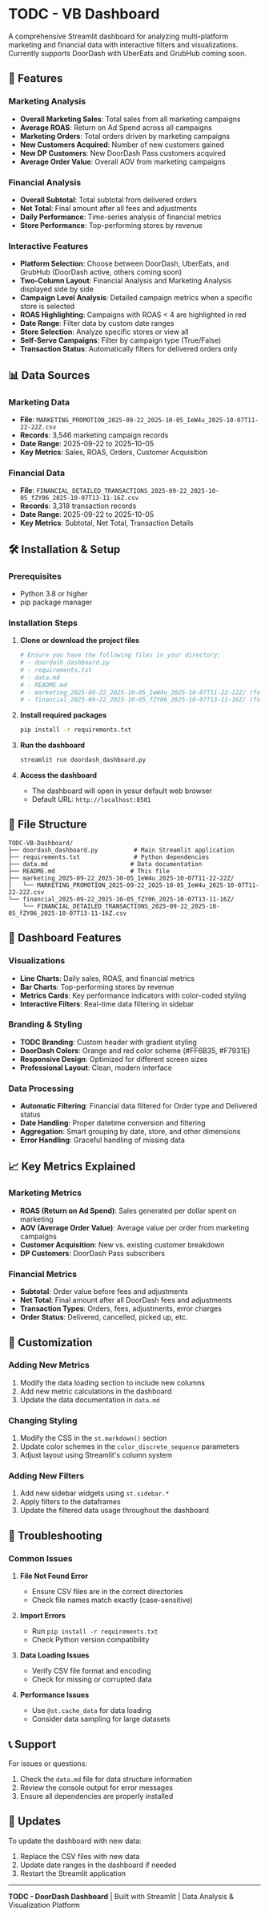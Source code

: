 # TODC - VB Dashboard

A comprehensive Streamlit dashboard for analyzing multi-platform marketing and financial data with interactive filters and visualizations. Currently supports DoorDash with UberEats and GrubHub coming soon.

## 🚀 Features

### Marketing Analysis

- **Overall Marketing Sales**: Total sales from all marketing campaigns
- **Average ROAS**: Return on Ad Spend across all campaigns
- **Marketing Orders**: Total orders driven by marketing campaigns
- **New Customers Acquired**: Number of new customers gained
- **New DP Customers**: New DoorDash Pass customers acquired
- **Average Order Value**: Overall AOV from marketing campaigns

### Financial Analysis

- **Overall Subtotal**: Total subtotal from delivered orders
- **Net Total**: Final amount after all fees and adjustments
- **Daily Performance**: Time-series analysis of financial metrics
- **Store Performance**: Top-performing stores by revenue

### Interactive Features

- **Platform Selection**: Choose between DoorDash, UberEats, and GrubHub (DoorDash active, others coming soon)
- **Two-Column Layout**: Financial Analysis and Marketing Analysis displayed side by side
- **Campaign Level Analysis**: Detailed campaign metrics when a specific store is selected
- **ROAS Highlighting**: Campaigns with ROAS < 4 are highlighted in red
- **Date Range**: Filter data by custom date ranges
- **Store Selection**: Analyze specific stores or view all
- **Self-Serve Campaigns**: Filter by campaign type (True/False)
- **Transaction Status**: Automatically filters for delivered orders only

## 📊 Data Sources

### Marketing Data

- **File**: `MARKETING_PROMOTION_2025-09-22_2025-10-05_IeW4u_2025-10-07T11-22-22Z.csv`
- **Records**: 3,546 marketing campaign records
- **Date Range**: 2025-09-22 to 2025-10-05
- **Key Metrics**: Sales, ROAS, Orders, Customer Acquisition

### Financial Data

- **File**: `FINANCIAL_DETAILED_TRANSACTIONS_2025-09-22_2025-10-05_fZY06_2025-10-07T13-11-16Z.csv`
- **Records**: 3,318 transaction records
- **Date Range**: 2025-09-22 to 2025-10-05
- **Key Metrics**: Subtotal, Net Total, Transaction Details

## 🛠️ Installation & Setup

### Prerequisites

- Python 3.8 or higher
- pip package manager

### Installation Steps

1. **Clone or download the project files**

   ```bash
   # Ensure you have the following files in your directory:
   # - doordash_dashboard.py
   # - requirements.txt
   # - data.md
   # - README.md
   # - marketing_2025-09-22_2025-10-05_IeW4u_2025-10-07T11-22-22Z/ (folder)
   # - financial_2025-09-22_2025-10-05_fZY06_2025-10-07T13-11-16Z/ (folder)
   ```
2. **Install required packages**

   ```bash
   pip install -r requirements.txt
   ```
3. **Run the dashboard**

   ```bash
   streamlit run doordash_dashboard.py
   ```
4. **Access the dashboard**

   - The dashboard will open in yosur default web browser
   - Default URL: `http://localhost:8501`

## 📁 File Structure

```
TODC-VB-Dashboard/
├── doordash_dashboard.py          # Main Streamlit application
├── requirements.txt               # Python dependencies
├── data.md                       # Data documentation
├── README.md                     # This file
├── marketing_2025-09-22_2025-10-05_IeW4u_2025-10-07T11-22-22Z/
│   └── MARKETING_PROMOTION_2025-09-22_2025-10-05_IeW4u_2025-10-07T11-22-22Z.csv
└── financial_2025-09-22_2025-10-05_fZY06_2025-10-07T13-11-16Z/
    └── FINANCIAL_DETAILED_TRANSACTIONS_2025-09-22_2025-10-05_fZY06_2025-10-07T13-11-16Z.csv
```

## 🎨 Dashboard Features

### Visualizations

- **Line Charts**: Daily sales, ROAS, and financial metrics
- **Bar Charts**: Top-performing stores by revenue
- **Metrics Cards**: Key performance indicators with color-coded styling
- **Interactive Filters**: Real-time data filtering in sidebar

### Branding & Styling

- **TODC Branding**: Custom header with gradient styling
- **DoorDash Colors**: Orange and red color scheme (#FF6B35, #F7931E)
- **Responsive Design**: Optimized for different screen sizes
- **Professional Layout**: Clean, modern interface

### Data Processing

- **Automatic Filtering**: Financial data filtered for Order type and Delivered status
- **Date Handling**: Proper datetime conversion and filtering
- **Aggregation**: Smart grouping by date, store, and other dimensions
- **Error Handling**: Graceful handling of missing data

## 📈 Key Metrics Explained

### Marketing Metrics

- **ROAS (Return on Ad Spend)**: Sales generated per dollar spent on marketing
- **AOV (Average Order Value)**: Average value per order from marketing campaigns
- **Customer Acquisition**: New vs. existing customer breakdown
- **DP Customers**: DoorDash Pass subscribers

### Financial Metrics

- **Subtotal**: Order value before fees and adjustments
- **Net Total**: Final amount after all DoorDash fees and adjustments
- **Transaction Types**: Orders, fees, adjustments, error charges
- **Order Status**: Delivered, cancelled, picked up, etc.

## 🔧 Customization

### Adding New Metrics

1. Modify the data loading section to include new columns
2. Add new metric calculations in the dashboard
3. Update the data documentation in `data.md`

### Changing Styling

1. Modify the CSS in the `st.markdown()` section
2. Update color schemes in the `color_discrete_sequence` parameters
3. Adjust layout using Streamlit's column system

### Adding New Filters

1. Add new sidebar widgets using `st.sidebar.*`
2. Apply filters to the dataframes
3. Update the filtered data usage throughout the dashboard

## 🐛 Troubleshooting

### Common Issues

1. **File Not Found Error**

   - Ensure CSV files are in the correct directories
   - Check file names match exactly (case-sensitive)
2. **Import Errors**

   - Run `pip install -r requirements.txt`
   - Check Python version compatibility
3. **Data Loading Issues**

   - Verify CSV file format and encoding
   - Check for missing or corrupted data
4. **Performance Issues**

   - Use `@st.cache_data` for data loading
   - Consider data sampling for large datasets

## 📞 Support

For issues or questions:

1. Check the `data.md` file for data structure information
2. Review the console output for error messages
3. Ensure all dependencies are properly installed

## 🔄 Updates

To update the dashboard with new data:

1. Replace the CSV files with new data
2. Update date ranges in the dashboard if needed
3. Restart the Streamlit application

---

**TODC - DoorDash Dashboard** | Built with Streamlit | Data Analysis & Visualization Platform
